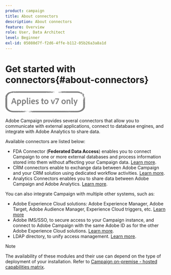 ```yaml
---
product: campaign
title: About connectors
description: About connectors
feature: Overview
role: User, Data Architect
level: Beginner
exl-id: 05080d7f-f2d6-4ffe-b112-05b26a3a8a1d
---
```

# Get started with connectors{#about-connectors}

![](../../assets/v7-only.svg)

Adobe Campaign provides several connectors that allow you to communicate with external applications, connect to database engines, and integrate with Adobe Analytics to share data.

Available connectors are listed below:

* FDA Connector (**Federated Data Access**) enables you to connect Campaign to one or more external databases and process information stored into them without affecting your Campaign data. [Learn more](../../installation/using/about-fda.md).
* CRM connectors enable to exchange data between Adobe Campaign and your CRM solution using dedicated workflow activities. [Learn more](../../platform/using/crm-connectors.md).
* Analytics Connectors enables you to share data between Adobe Campaign and Adobe Analytics. [Learn more](../../platform/using/adobe-analytics-connector.md).

You can also integrate Campaign with multiple other systems, such as:

* Adobe Experience Cloud solutions: Adobe Experience Manager, Adobe Target, Adobe Audience Manager, Experience Cloud triggers, etc. [Learn more](../../integrations/using/about-campaign-integrations.md)
* Adobe IMS/SSO, to secure access to your Campaign instance, and connect to Adobe Campaign with the same Adobe ID as for the other Adobe Experience Cloud solutions. [Learn more](../../integrations/using/about-adobe-id.md).
* LDAP directory, to unify access management. [Learn more](../../installation/using/connecting-through-ldap.md).

>[!NOTE]
>
>The availability of these modules and their use can depend on the type of deployment of your installation. Refer to [Campaign on-premise - hosted capabilities matrix](../../installation/using/capability-matrix.md).
